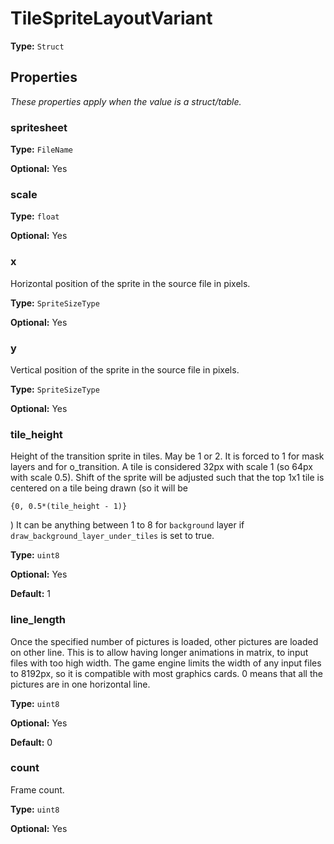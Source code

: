 # TileSpriteLayoutVariant

**Type:** `Struct`

## Properties

*These properties apply when the value is a struct/table.*

### spritesheet

**Type:** `FileName`

**Optional:** Yes

### scale

**Type:** `float`

**Optional:** Yes

### x

Horizontal position of the sprite in the source file in pixels.

**Type:** `SpriteSizeType`

**Optional:** Yes

### y

Vertical position of the sprite in the source file in pixels.

**Type:** `SpriteSizeType`

**Optional:** Yes

### tile_height

Height of the transition sprite in tiles. May be 1 or 2. It is forced to 1 for mask layers and for o_transition. A tile is considered 32px with scale 1 (so 64px with scale 0.5). Shift of the sprite will be adjusted such that the top 1x1 tile is centered on a tile being drawn (so it will be 
```
{0, 0.5*(tile_height - 1)}
```
) It can be anything between 1 to 8 for `background` layer if `draw_background_layer_under_tiles` is set to true.

**Type:** `uint8`

**Optional:** Yes

**Default:** 1

### line_length

Once the specified number of pictures is loaded, other pictures are loaded on other line. This is to allow having longer animations in matrix, to input files with too high width. The game engine limits the width of any input files to 8192px, so it is compatible with most graphics cards. 0 means that all the pictures are in one horizontal line.

**Type:** `uint8`

**Optional:** Yes

**Default:** 0

### count

Frame count.

**Type:** `uint8`

**Optional:** Yes

